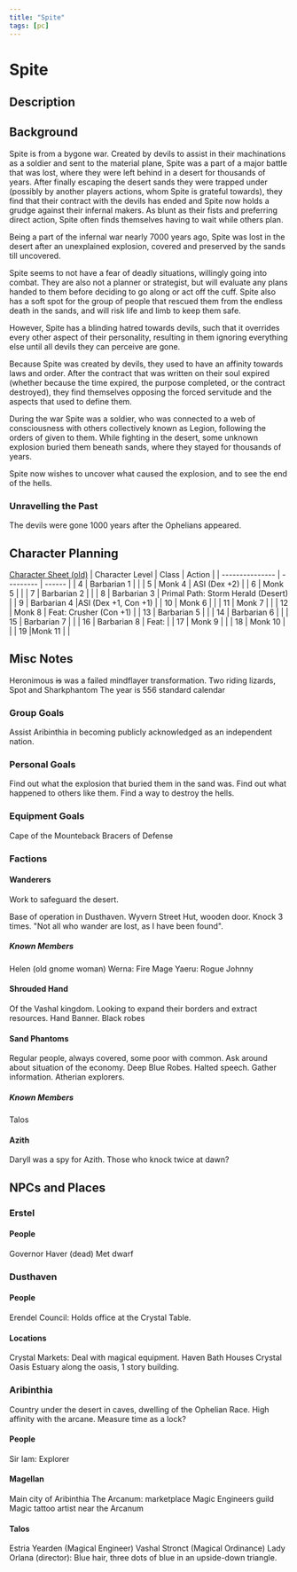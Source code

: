 ```yaml
---
title: "Spite"
tags: [pc]
---
```

# Spite
## Description

## Background
Spite is from a bygone war. Created by devils to assist in their machinations as a soldier and sent to the material plane, Spite was a part of a major battle that was lost, where they were left behind in a desert for thousands of years. After finally escaping the desert sands they were trapped under (possibly by another players actions, whom Spite is grateful towards), they find that their contract with the devils has ended and Spite now holds a grudge against their infernal makers. As blunt as their fists and preferring direct action, Spite often finds themselves having to wait while others plan.

Being a part of the infernal war nearly 7000 years ago, Spite was lost in the desert after an unexplained explosion, covered and preserved by the sands till uncovered.

Spite seems to not have a fear of deadly situations, willingly going into combat. They are also not a planner or strategist, but will evaluate any plans handed to them before deciding to go along or act off the cuff. Spite also has a soft spot for the group of people that rescued them from the endless death in the sands, and will risk life and limb to keep them safe.

However, Spite has a blinding hatred towards devils, such that it overrides every other aspect of their personality, resulting in them ignoring everything else until all devils they can perceive are gone.

Because Spite was created by devils, they used to have an affinity towards laws and order. After the contract that was written on their soul expired (whether because the time expired, the purpose completed, or the contract destroyed), they find themselves opposing the forced servitude and the aspects that used to define them.

During the war Spite was a soldier, who was connected to a web of consciousness with others collectively known as Legion, following the orders of given to them. While fighting in the desert, some unknown explosion buried them beneath sands, where they stayed for thousands of years.

Spite now wishes to uncover what caused the explosion, and to see the end of the hells.

### Unravelling the Past
The devils were gone 1000 years after the Ophelians appeared.

## Character Planning
[Character Sheet (old)](file:///C:\Users\lopez\OneDrive\Documents\Spite.pdf)
| Character Level | Class     | Action |
| --------------- | --------- | ------ |
| 4               | Barbarian 1 |        |
| 5               | Monk 4      |    ASI (Dex +2)    |
| 6               | Monk 5     |        |
| 7               | Barbarian 2 |        |
| 8               | Barbarian 3 |  Primal Path: Storm Herald (Desert)      |
| 9               | Barbarian 4 |ASI (Dex +1, Con +1)        |
| 10              | Monk 6     |        |
| 11              | Monk 7     |        |
| 12              | Monk 8    | Feat: Crusher (Con +1)       |
| 13              | Barbarian 5 |        |
| 14              | Barbarian 6 |        |
| 15              | Barbarian 7 |        |
| 16              | Barbarian 8 | Feat:       |
| 17              | Monk 9     |        |
| 18              | Monk 10     |        |
| 19                |Monk 11          |        |

## Misc Notes
Heronimous ~~is~~ was a failed mindflayer transformation.
Two riding lizards, Spot and Sharkphantom
The year is 556 standard calendar

### Group Goals
Assist Aribinthia in becoming publicly acknowledged as an independent nation.

### Personal Goals
Find out what the explosion that buried them in the sand was.
Find out what happened to others like them.
Find a way to destroy the hells.

### Equipment Goals
Cape of the Mounteback
Bracers of Defense

### Factions
#### Wanderers
Work to safeguard the desert.

Base of operation in Dusthaven. Wyvern Street Hut, wooden door. Knock 3 times. "Not all who wander are lost, as I have been found".
##### Known Members
Helen (old gnome woman)
Werna: Fire Mage
Yaeru: Rogue
Johnny

#### Shrouded Hand
Of the Vashal kingdom. Looking to expand their borders and extract resources. Hand Banner. Black robes

#### Sand Phantoms
Regular people, always covered, some poor with common. Ask around about situation of the economy. Deep Blue Robes. Halted speech. Gather information. Atherian explorers.

##### Known Members
Talos

#### Azith
Daryll was a spy for Azith.
Those who knock twice at dawn?

## NPCs and Places
### Erstel
#### People
Governor Haver (dead)
Met dwarf

### Dusthaven
#### People
Erendel Council: Holds office at the Crystal Table.

#### Locations
Crystal Markets: Deal with magical equipment.
Haven Bath Houses
Crystal Oasis
Estuary along the oasis, 1 story building.

### Aribinthia
Country under the desert in caves, dwelling of the Ophelian Race. High affinity with the arcane.
Measure time as a lock?

#### People
Sir Iam: Explorer

#### Magellan
Main city of Aribinthia
The Arcanum: marketplace
Magic Engineers guild
Magic tattoo artist near the Arcanum

#### Talos
Estria Yearden (Magical Engineer)
Vashal Stronct (Magical Ordinance)
Lady Orlana (director): Blue hair, three dots of blue in an upside-down triangle.
